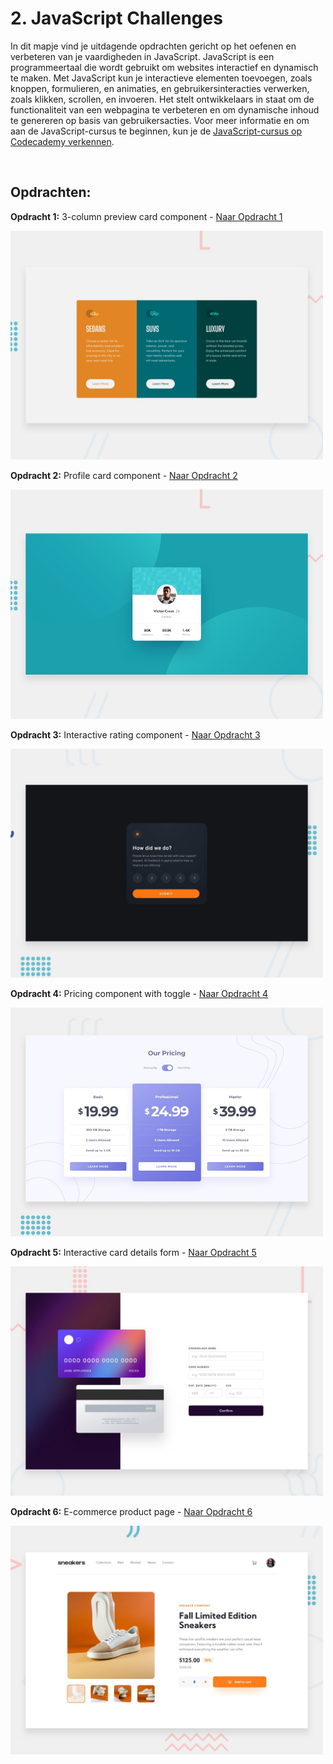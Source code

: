 # 2. JavaScript Challenges

In dit mapje vind je uitdagende opdrachten gericht op het oefenen en verbeteren van je vaardigheden in JavaScript. 
JavaScript is een programmeertaal die wordt gebruikt om websites interactief en dynamisch te maken. Met JavaScript kun je interactieve elementen toevoegen, zoals knoppen, formulieren, en animaties, en gebruikersinteracties verwerken, zoals klikken, scrollen, en invoeren. Het stelt ontwikkelaars in staat om de functionaliteit van een webpagina te verbeteren en om dynamische inhoud te genereren op basis van gebruikersacties. Voor meer informatie en om aan de JavaScript-cursus te beginnen, kun je de [JavaScript-cursus op Codecademy verkennen](https://www.codecademy.com/learn/introduction-to-javascript).

<br>

## Opdrachten:

**Opdracht 1:** 3-column preview card component - [Naar Opdracht 1](./#Opdracht-1)

<img src="Images/opdracht-1.jpg" alt="3-column preview card component" style="width: 500px;"/>

**Opdracht 2:** Profile card component - [Naar Opdracht 2](./#Opdracht-2)

<img src="Images/opdracht-2.jpg" alt="Profile card component" style="width: 500px;"/>

**Opdracht 3:** Interactive rating component - [Naar Opdracht 3](./#Opdracht-3)

<img src="Images/opdracht-3.jpg" alt="Interactive rating component" style="width: 500px;"/>

**Opdracht 4:** Pricing component with toggle - [Naar Opdracht 4](./#Opdracht-4)

<img src="Images/opdracht-4.jpg" alt="Pricing component with toggle" style="width: 500px;"/>

**Opdracht 5:** Interactive card details form - [Naar Opdracht 5](./#Opdracht-5)

<img src="Images/opdracht-5.jpg" alt="Interactive card details form" style="width: 500px;"/>

**Opdracht 6:** E-commerce product page - [Naar Opdracht 6](./#Opdracht-6)

<img src="Images/opdracht-6.jpg" alt="E-commerce product page" style="width: 500px;"/>